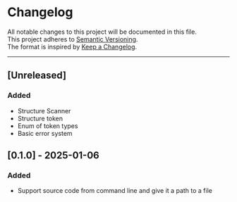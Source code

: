# Changelog

All notable changes to this project will be documented in this file.  
This project adheres to [Semantic Versioning](https://semver.org).  
The format is inspired by [Keep a Changelog](https://keepachangelog.com).

---
## [Unreleased]

### Added
- Structure Scanner
- Structure token
- Enum of token types
- Basic error system

##  [0.1.0] - 2025-01-06

### Added
- Support source code from command line and give it a path to a file
